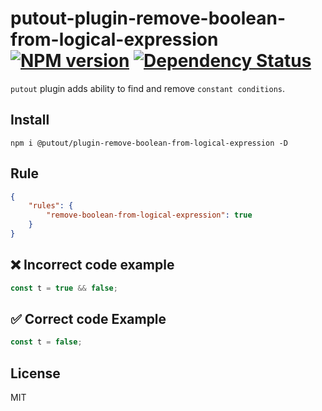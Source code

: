 # putout-plugin-remove-boolean-from-logical-expression [![NPM version][NPMIMGURL]][NPMURL] [![Dependency Status][DependencyStatusIMGURL]][DependencyStatusURL]

[NPMIMGURL]:                https://img.shields.io/npm/v/@putout/plugin-remove-boolean-from-logical-expression.svg?style=flat&longCache=true
[NPMURL]:                   https://npmjs.org/package/@putout/plugin-remove-boolean-from-logical-expression"npm"

[DependencyStatusURL]:      https://david-dm.org/coderaiser/putout?path=packages/plugin-remove-boolean-from-logical-expression
[DependencyStatusIMGURL]:   https://david-dm.org/coderaiser/putout.svg?path=packages/plugin-remove-boolean-from-logical-expression

`putout` plugin adds ability to find and remove `constant conditions`.

## Install

```
npm i @putout/plugin-remove-boolean-from-logical-expression -D
```

## Rule

```json
{
    "rules": {
        "remove-boolean-from-logical-expression": true
    }
}
```

## ❌ Incorrect code example

```js
const t = true && false;
```

## ✅ Correct code Example

```js
const t = false;
```

## License

MIT

